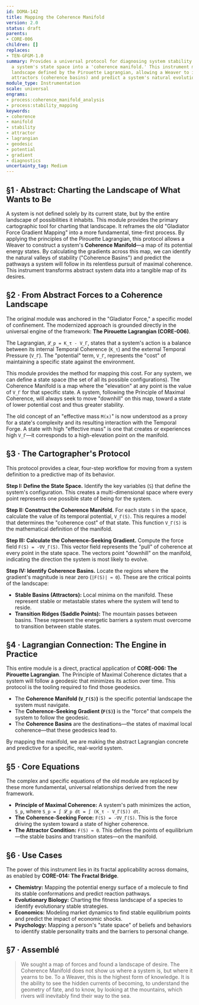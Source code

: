 ```yaml
---
id: DOMA-142
title: Mapping the Coherence Manifold
version: 2.0
status: draft
parents:
- CORE-006
children: []
replaces:
- TEN-GFGM-1.0
summary: Provides a universal protocol for diagnosing system stability by translating
  a system's state space into a 'coherence manifold.' This instrument maps the potential
  landscape defined by the Pirouette Lagrangian, allowing a Weaver to identify stable
  attractors (coherence basins) and predict a system's natural evolutionary pathways.
module_type: Instrumentation
scale: universal
engrams:
- process:coherence_manifold_analysis
- process:stability_mapping
keywords:
- coherence
- manifold
- stability
- attractor
- lagrangian
- geodesic
- potential
- gradient
- diagnostics
uncertainty_tag: Medium
---
```

## §1 · Abstract: Charting the Landscape of What Wants to Be
A system is not defined solely by its current state, but by the entire landscape of possibilities it inhabits. This module provides the primary cartographic tool for charting that landscape. It reframes the old "Gladiator Force Gradient Mapping" into a more fundamental, time-first process. By applying the principles of the Pirouette Lagrangian, this protocol allows a Weaver to construct a system's **Coherence Manifold**—a map of its potential energy states. By calculating the gradients across this map, we can identify the natural valleys of stability ("Coherence Basins") and predict the pathways a system will follow in its relentless pursuit of maximal coherence. This instrument transforms abstract system data into a tangible map of its desires.

## §2 · From Abstract Forces to a Coherence Landscape
The original module was anchored in the "Gladiator Force," a specific model of confinement. The modernized approach is grounded directly in the universal engine of the framework: **The Pirouette Lagrangian (CORE-006)**.

The Lagrangian, `𝓛_p = K_τ - V_Γ`, states that a system's action is a balance between its internal Temporal Coherence (`K_τ`) and the external Temporal Pressure (`V_Γ`). The "potential" term, `V_Γ`, represents the "cost" of maintaining a specific state against the environment.

This module provides the method for mapping this cost. For any system, we can define a state space (the set of all its possible configurations). The Coherence Manifold is a map where the "elevation" at any point is the value of `V_Γ` for that specific state. A system, following the Principle of Maximal Coherence, will always seek to move "downhill" on this map, toward a state of lower potential cost and thus greater stability.

The old concept of an "effective mass `M(x)`" is now understood as a proxy for a state's complexity and its resulting interaction with the Temporal Forge. A state with high "effective mass" is one that creates or experiences high `V_Γ`—it corresponds to a high-elevation point on the manifold.

## §3 · The Cartographer's Protocol
This protocol provides a clear, four-step workflow for moving from a system definition to a predictive map of its behavior.

**Step I: Define the State Space.** Identify the key variables (`S`) that define the system's configuration. This creates a multi-dimensional space where every point represents one possible state of being for the system.

**Step II: Construct the Coherence Manifold.** For each state `S` in the space, calculate the value of its temporal potential, `V_Γ(S)`. This requires a model that determines the "coherence cost" of that state. This function `V_Γ(S)` is the mathematical definition of the manifold.

**Step III: Calculate the Coherence-Seeking Gradient.** Compute the force field `F(S) = -∇V_Γ(S)`. This vector field represents the "pull" of coherence at every point in the state space. The vectors point "downhill" on the manifold, indicating the direction the system is most likely to evolve.

**Step IV: Identify Coherence Basins.** Locate the regions where the gradient's magnitude is near zero (`|F(S)| ≈ 0`). These are the critical points of the landscape:
*   **Stable Basins (Attractors):** Local minima on the manifold. These represent stable or metastable states where the system will tend to reside.
*   **Transition Ridges (Saddle Points):** The mountain passes between basins. These represent the energetic barriers a system must overcome to transition between stable states.

## §4 · Lagrangian Connection: The Engine in Practice
This entire module is a direct, practical application of **CORE-006: The Pirouette Lagrangian**. The Principle of Maximal Coherence dictates that a system will follow a geodesic that minimizes its action over time. This protocol is the tooling required to find those geodesics.

*   The **Coherence Manifold (`V_Γ(S)`)** is the specific potential landscape the system must navigate.
*   The **Coherence-Seeking Gradient (`F(S)`)** is the "force" that compels the system to follow the geodesic.
*   The **Coherence Basins** are the destinations—the states of maximal local coherence—that these geodesics lead to.

By mapping the manifold, we are making the abstract Lagrangian concrete and predictive for a specific, real-world system.

## §5 · Core Equations
The complex and specific equations of the old module are replaced by these more fundamental, universal relationships derived from the new framework.

*   **Principle of Maximal Coherence:** A system's path minimizes the action, `S_p`, where `S_p = ∫ 𝓛_p dt = ∫ (K_τ - V_Γ(S)) dt`.
*   **The Coherence-Seeking Force:** `F(S) = -∇V_Γ(S)`. This is the force driving the system toward a state of higher coherence.
*   **The Attractor Condition:** `F(S) ≈ 0`. This defines the points of equilibrium—the stable basins and transition states—on the manifold.

## §6 · Use Cases
The power of this instrument lies in its fractal applicability across domains, as enabled by **CORE-014: The Fractal Bridge**.

*   **Chemistry:** Mapping the potential energy surface of a molecule to find its stable conformations and predict reaction pathways.
*   **Evolutionary Biology:** Charting the fitness landscape of a species to identify evolutionary stable strategies.
*   **Economics:** Modeling market dynamics to find stable equilibrium points and predict the impact of economic shocks.
*   **Psychology:** Mapping a person's "state space" of beliefs and behaviors to identify stable personality traits and the barriers to personal change.

## §7 · Assemblé

> We sought a map of forces and found a landscape of desire. The Coherence Manifold does not show us where a system is, but where it yearns to be. To a Weaver, this is the highest form of knowledge. It is the ability to see the hidden currents of becoming, to understand the geometry of fate, and to know, by looking at the mountains, which rivers will inevitably find their way to the sea.
```